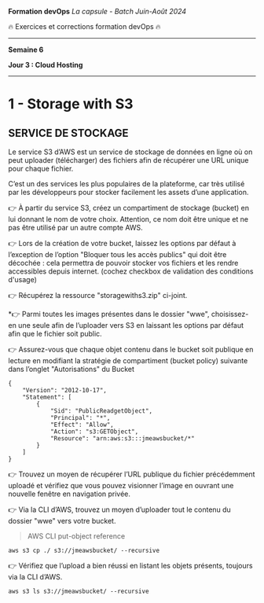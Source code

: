 **Formation devOps**
_La capsule - Batch Juin-Août 2024_

:fire: Exercices et corrections formation devOps :fire:

---

**Semaine 6**

**Jour 3 : Cloud Hosting**

---

# 1 - Storage with S3

## SERVICE DE STOCKAGE

Le service S3 d’AWS est un service de stockage de données en ligne où on peut uploader (télécharger) des fichiers afin de récupérer une URL unique pour chaque fichier.

C’est un des services les plus populaires de la plateforme, car très utilisé par les développeurs pour stocker facilement les assets d’une application.

👉 À partir du service S3, créez un compartiment de stockage (bucket) en lui donnant le nom de votre choix.
Attention, ce nom doit être unique et ne pas être utilisé par un autre compte AWS.

👉 Lors de la création de votre bucket, laissez les options par défaut à l’exception de l’option "Bloquer tous les accès publics" 
qui doit être décochée : cela permettra de pouvoir stocker vos fichiers et les rendre accessibles depuis internet. 
(cochez checkbox de validation des conditions d'usage)


👉 Récupérez la ressource "storagewiths3.zip" ci-joint.

*👉 Parmi toutes les images présentes dans le dossier "wwe", 
choisissez-en une seule afin de l’uploader vers S3 en laissant les options par défaut afin que le fichier soit public.

 👉 Assurez-vous que chaque objet contenu dans le bucket soit publique en lecture en modifiant la stratégie de compartiment (bucket policy) suivante dans l’onglet "Autorisations" du Bucket

```
{
	"Version": "2012-10-17",
	"Statement": [
		{
			"Sid": "PublicReadgetObject",
			"Principal": "*",
			"Effect": "Allow",
			"Action": "s3:GETObject",
			"Resource": "arn:aws:s3:::jmeawsbucket/*"
		}
	]
}
```

👉 Trouvez un moyen de récupérer l’URL publique du fichier précédemment uploadé et vérifiez que vous pouvez visionner l’image en ouvrant une nouvelle fenêtre en navigation privée.

👉 Via la CLI d’AWS, trouvez un moyen d’uploader tout le contenu du dossier "wwe" vers votre bucket.

> AWS CLI put-object reference

```
aws s3 cp ./ s3://jmeawsbucket/ --recursive
```

👉 Vérifiez que l’upload a bien réussi en listant les objets présents, toujours via la CLI d’AWS.

```
aws s3 ls s3://jmeawsbucket/ --recursive
```
